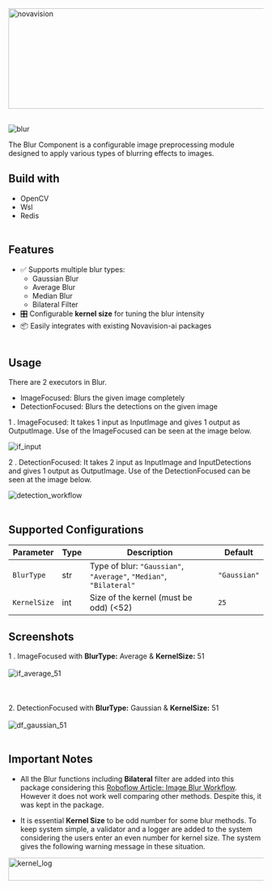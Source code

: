 
<img width="740" height="198" alt="novavision" src="https://github.com/user-attachments/assets/6a38785a-807c-4d5c-b70d-d95050288e53" />
<br><br>

![blur](https://github.com/user-attachments/assets/4c932c6f-748a-4549-992c-d44f1082c21e)

The Blur Component is a configurable image preprocessing module designed to apply various types of blurring effects to images. 
## Build with
- OpenCV
- Wsl
- Redis
<br><br>

## Features

- ✅ Supports multiple blur types:
    - Gaussian Blur
    - Average Blur
    - Median Blur
    - Bilateral Filter
- 🎛️ Configurable **kernel size** for tuning the blur intensity
- 📦 Easily integrates with existing Novavision-ai packages 
<br><br>

## Usage

There are 2 executors in Blur. 

- ImageFocused: Blurs the given image completely 
- DetectionFocused: Blurs the detections on the given image 

1   . ImageFocused: It takes 1 input as InputImage and gives 1 output as OutputImage. Use of the ImageFocused can be seen at the image below.

![if_input](https://github.com/user-attachments/assets/b74abf1b-9c14-4a98-b876-5bd4f651e59c)


2   . DetectionFocused: It takes 2 input as InputImage and InputDetections and gives 1 output as OutputImage. Use of the DetectionFocused can be seen at the image below.

![detection_workflow](https://github.com/user-attachments/assets/3a977105-203a-43a0-bdf8-0d123d5014b9)
<br><br>

## Supported Configurations

| Parameter     | Type | Description                                           | Default      |
| ------------- | ---- | ----------------------------------------------------- | ------------ |
| `BlurType`   | str  | Type of blur: `"Gaussian"`, `"Average"`, `"Median"`, `"Bilateral"` | `"Gaussian"` |
| `KernelSize` | int  | Size of the kernel (must be odd) (<52)                 | `25`          |

## Screenshots
1   .  ImageFocused with **BlurType:** Average & **KernelSize:** 51 
<br><br>
![if_average_51](https://github.com/user-attachments/assets/36c88595-878e-4304-89a4-bb7f16c248ec) 
<br><br><br><br>
2.  DetectionFocused with **BlurType:** Gaussian & **KernelSize:** 51
<br><br>
![df_gaussian_51](https://github.com/user-attachments/assets/ef140c6a-59f8-4b79-84fe-8633cc460037)
<br><br>
## Important Notes

- All the Blur functions including **Bilateral** filter are added into this package considering this [Roboflow Article: Image Blur Workflow](https://inference.roboflow.com/workflows/blocks/image_blur/). However it does not work well comparing other methods. Despite this, it was kept in the package.

- It is essential **Kernel Size** to be odd number for some blur methods. To keep system simple, a validator and a logger are added to the system considering the users enter an even number for kernel size. The system gives the following warning message in these situation.
<img width="765" height="45" alt="kernel_log" src="https://github.com/user-attachments/assets/21ebb7e2-3917-43c0-9043-9a87f07b61e6" />

